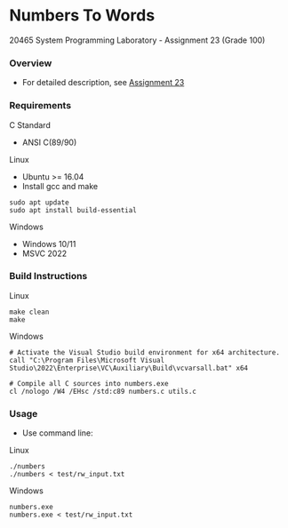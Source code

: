 # Numbers To Words
20465 System Programming Laboratory - Assignment 23 (Grade 100)


### Overview
- For detailed description, see [Assignment 23](doc/assignment_23.pdf)


### Requirements
C Standard
- ANSI C(89/90)

Linux
- Ubuntu >= 16.04
- Install gcc and make
```
sudo apt update
sudo apt install build-essential
```

Windows
- Windows 10/11
- MSVC 2022


### Build Instructions
Linux
```
make clean
make
```

Windows
```
# Activate the Visual Studio build environment for x64 architecture.
call "C:\Program Files\Microsoft Visual Studio\2022\Enterprise\VC\Auxiliary\Build\vcvarsall.bat" x64

# Compile all C sources into numbers.exe
cl /nologo /W4 /EHsc /std:c89 numbers.c utils.c
```


### Usage
- Use command line:

Linux
```
./numbers
./numbers < test/rw_input.txt
```

Windows
```
numbers.exe
numbers.exe < test/rw_input.txt
```